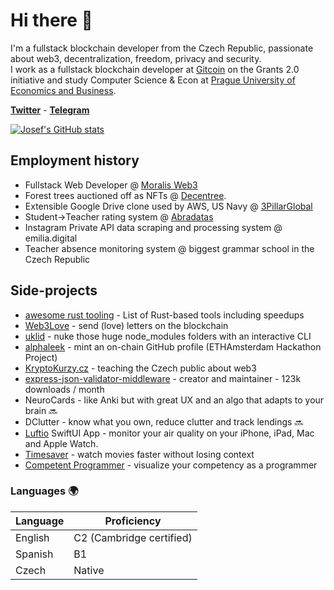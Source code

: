 # Hi there :wave:

I'm a fullstack blockchain developer from the Czech Republic, passionate about web3, decentralization, freedom, privacy and security.
<br/> I work as a fullstack blockchain developer at [Gitcoin](https://gitcoin.co/) on the Grants 2.0 initiative and study Computer Science & Econ at [Prague University of Economics and Business](https://www.vse.cz/english/).

**[Twitter](https://twitter.com/atris_eth)** - **[Telegram](https://t.me/vacekj)**

[![Josef's GitHub stats](https://github-readme-stats.vercel.app/api?username=vacekj&show_icons=true&line_height=27&include_all_commits=true)](https://github.com/anuraghazra/github-readme-stats)

## Employment history
- Fullstack Web Developer @ [Moralis Web3](https://moralis.io)
- Forest trees auctioned off as NFTs @ [Decentree](https://decentree.com).
- Extensible Google Drive clone used by AWS, US Navy @ [3PillarGlobal](https://www.3pillarglobal.com/)
- Student->Teacher rating system @ [Abradatas](https://abradatas.cz/)
- Instagram Private API data scraping and processing system @ emilia.digital
- Teacher absence monitoring system @ biggest grammar school in the Czech Republic

## Side-projects
- [awesome rust tooling](https://github.com/vacekj/awesome-rust-tooling) - List of Rust-based tools including speedups
- [Web3Love](https://web3love.vercel.app) - send (love) letters on the blockchain
- [uklid](https://crates.io/crates/uklid) - nuke those huge node_modules folders with an interactive CLI
- [alphaleek](https://github.com/vacekj/alphaleek) - mint an on-chain GitHub profile (ETHAmsterdam Hackathon Project)
- [KryptoKurzy.cz](https://github.com/vacekj/kryptokurzy) - teaching the Czech public about web3
- [express-json-validator-middleware](https://github.com/vacekj/express-json-validator-middleware) - creator and maintainer - 123k downloads / month
- NeuroCards - like Anki but with great UX and an algo that adapts to your brain 🔜
- DClutter - know what you own, reduce clutter and track lendings 🔜
- [Luftio](https://luftio.cz/) SwiftUI App - monitor your air quality on your iPhone, iPad, Mac and Apple Watch.
- [Timesaver](https://timesaver.vercel.app/) - watch movies faster without losing context
- [Competent Programmer](https://competentprogrammer.vercel.app/) - visualize your competency as a programmer

### Languages 🌍

| Language      | Proficiency                                                               |
| ------------- | ------------------------------------------------------------------------- |
| English       | C2 (Cambridge certified)                                                  |
| Spanish       | B1                                                                        |
| Czech         | Native                                                                    |
